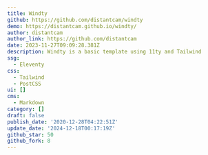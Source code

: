 ```yaml
---
title: Windty
github: https://github.com/distantcam/windty
demo: https://distantcam.github.io/windty/
author: distantcam
author_link: https://github.com/distantcam
date: 2023-11-27T09:09:28.381Z
description: Windty is a basic template using 11ty and Tailwind
ssg:
  - Eleventy
css:
  - Tailwind
  - PostCSS
ui: []
cms:
  - Markdown
category: []
draft: false
publish_date: '2020-12-28T04:22:51Z'
update_date: '2024-12-18T00:17:19Z'
github_star: 50
github_fork: 8
---
```

